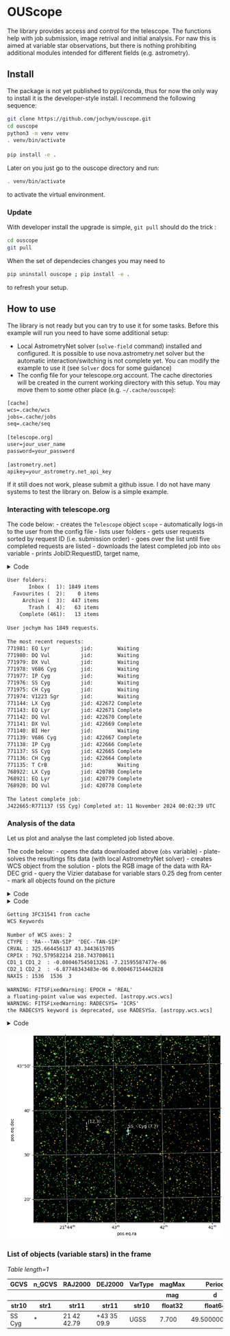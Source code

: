 # OUScope


<!-- WARNING: THIS FILE WAS AUTOGENERATED! DO NOT EDIT! -->

The library provides access and control for the telescope. The functions
help with job submission, image retrival and initial analysis. For naw
this is aimed at variable star observations, but there is nothing
prohibiting additional modules intended for different fields
(e.g. astrometry).

## Install

The package is not yet published to pypi/conda, thus for now the only
way to install it is the developer-style install. I recommend the
following sequence:

``` bash
git clone https://github.com/jochym/ouscope.git
cd ouscope
python3 -m venv venv 
. venv/bin/activate

pip install -e .
```

Later on you just go to the ouscope directory and run:

``` bash
. venv/bin/activate
```

to activate the virtual environment.

### Update

With developer install the upgrade is simple, `git pull` should do the
trick :

``` bash
cd ouscope
git pull
```

When the set of dependecies changes you may need to

``` bash
pip uninstall ouscope ; pip install -e .
```

to refresh your setup.

## How to use

The library is not ready but you can try to use it for some tasks.
Before this example will run you need to have some additional setup:

- Local AstrometryNet solver (`solve-field` command) installed and
  configured. It is possible to use nova.astrometry.net solver but the
  automatic interaction/switching is not complete yet. You can modify
  the example to use it (see `Solver` docs for some guidance)
- The config file for your telescope.org account. The cache directories
  will be created in the current working directory with this setup. You
  may move them to some other place (e.g. `~/.cache/ouscope`):

<!-- -->

    [cache]
    wcs=.cache/wcs
    jobs=.cache/jobs
    seq=.cache/seq

    [telescope.org]
    user=jour_user_name
    password=your_password

    [astrometry.net]
    apikey=your_astrometry.net_api_key

If it still does not work, please submit a github issue. I do not have
many systems to test the library on. Below is a simple example.

### Interacting with telescope.org

The code below: - creates the `Telescope` object `scope` - automatically
logs-in to the user from the config file - lists user folders - gets
user requests sorted by request ID (i.e. submission order) - goes over
the list until five completed requests are listed - downloads the latest
completed job into `obs` variable - prints JobID:RequestID, target name,

<details class="code-fold">
<summary>Code</summary>

``` python
from ouscope.core import Telescope

scope=Telescope(config='~/.config/telescope.ini')

print("User folders:")
for f in scope.get_user_folders():
    cnt = f["count"] 
    if cnt is None:
        cnt = 0
    print(f'{f["name"]:>12} ({f["id"]:>3}): {cnt:>4} items')

reqlst=scope.get_user_requests(sort='rid')

print(f'\nUser {scope.user} has {len(reqlst)} requests.')
print("\nThe most recent requests:")
last_complete = None
complete = []
n = 10
for rq in reqlst:
    jid = scope.get_jid_for_req(rq)
    print(f'{rq["id"]}: {rq["objectname"]:15} jid: {(jid if jid else ""):6}', end=' ')
    print(f'{Telescope.REQUESTSTATUS_TEXTS[int(rq["status"])]}')
    if rq["status"]=='8':
        complete.append(jid)
        if last_complete is None:
            last_complete = jid
        n -= 1
    if n<0 :
        break
print()

jid = complete[6]
# Let us show the newest job
job = scope.get_job(int(jid))
req = scope.get_request(int(job['rid']))
target = req['name'].lstrip().rstrip()

print('The latest complete job:')
print(f'J{jid}:R{job["rid"]} ({target}) Completed at: {" ".join(job["completion"])}')

obs = scope.get_obs(job, verbose=True)

scope.logout()
```

</details>

    User folders:
           Inbox (  1): 1849 items
      Favourites (  2):    0 items
         Archive (  3):  447 items
           Trash (  4):   63 items
        Complete (461):   13 items

    User jochym has 1849 requests.

    The most recent requests:
    771981: EQ Lyr          jid:        Waiting
    771980: DQ Vul          jid:        Waiting
    771979: DX Vul          jid:        Waiting
    771978: V686 Cyg        jid:        Waiting
    771977: IP Cyg          jid:        Waiting
    771976: SS Cyg          jid:        Waiting
    771975: CH Cyg          jid:        Waiting
    771974: V1223 Sgr       jid:        Waiting
    771144: LX Cyg          jid: 422672 Complete
    771143: EQ Lyr          jid: 422671 Complete
    771142: DQ Vul          jid: 422670 Complete
    771141: DX Vul          jid: 422669 Complete
    771140: BI Her          jid:        Waiting
    771139: V686 Cyg        jid: 422667 Complete
    771138: IP Cyg          jid: 422666 Complete
    771137: SS Cyg          jid: 422665 Complete
    771136: CH Cyg          jid: 422664 Complete
    771135: T CrB           jid:        Waiting
    768922: LX Cyg          jid: 420780 Complete
    768921: EQ Lyr          jid: 420779 Complete
    768920: DQ Vul          jid: 420778 Complete

    The latest complete job:
    J422665:R771137 (SS Cyg) Completed at: 11 November 2024 00:02:39 UTC

### Analysis of the data

Let us plot and analyse the last completed job listed above.

The code below: - opens the data downloaded above (`obs` variable) -
plate-solves the resultings fits data (with local AstrometryNet
solver) - creates WCS object from the solution - plots the RGB image of
the data with RA-DEC grid - query the Vizier database for variable stars
0.25 deg from center - mark all objects found on the picture

<details class="code-fold">
<summary>Code</summary>

``` python
from astropy.io import fits
from astropy.wcs import WCS
from astropy.coordinates import SkyCoord
import astropy.units as u
from astroquery.vizier import Vizier
import matplotlib.pyplot as plt
from ouscope.solver import Solver
from ouscope.process import make_color_image
```

</details>
<details class="code-fold">
<summary>Code</summary>

``` python
solver = Solver()

hdu = fits.open(obs)[0]

wcs_head = solver.solve(hdu, tout=30)
wcs = WCS(wcs_head, naxis=2)
wcs.printwcs()
```

</details>

    Getting 3FC31541 from cache
    WCS Keywords

    Number of WCS axes: 2
    CTYPE : 'RA---TAN-SIP' 'DEC--TAN-SIP' 
    CRVAL : 325.664456137 43.3443615705 
    CRPIX : 792.579582214 218.743708611 
    CD1_1 CD1_2  : -0.000467545013261 -7.21595587477e-06 
    CD2_1 CD2_2  : -6.87748343483e-06 0.000467154442828 
    NAXIS : 1536  1536  3

    WARNING: FITSFixedWarning: EPOCH = 'REAL' 
    a floating-point value was expected. [astropy.wcs.wcs]
    WARNING: FITSFixedWarning: RADECSYS= 'ICRS' 
    the RADECSYS keyword is deprecated, use RADESYSa. [astropy.wcs.wcs]

<details class="code-fold">
<summary>Code</summary>

``` python
fig = plt.figure(figsize=(8,8))
ax = plt.subplot(projection=wcs)
plt.grid(color='white', ls='solid', lw=0.5)

# crop the data to remove overscan noise
l, r, t, b = (0, 32, 0, 32)
plt.imshow(make_color_image(hdu.data[:, l:-r, t:-b],
                            order=hdu.header["FILTER"].split(",")))

center = wcs.pixel_to_world(wcs_head['NAXIS1']/2,wcs_head['NAXIS2']/2)
objects = Vizier.query_region(catalog='B/gcvs', 
                             coordinates=center, 
                             radius='0.25deg')
for g in objects:
    for n, o in enumerate(g):
        name = o['VarName']
        radec = SkyCoord(o['RAJ2000'] + o['DEJ2000'], 
                         frame='icrs', unit=(u.hourangle, u.deg))
        ax.scatter([radec.ra.deg, radec.ra.deg], 
                   [radec.dec.deg-0.01, radec.dec.deg+0.01], 
                   marker='|', s=30,
                   color='white',
                   transform=ax.get_transform('world'))
        ax.text(radec.ra.deg, radec.dec.deg+0.014, 
                f'{name} ({o["magMax"]:.1f})', 
                transform=ax.get_transform('world'), color='white')
```

</details>

![](index_files/figure-commonmark/cell-5-output-1.png)

### List of objects (variable stars) in the frame

<div><i>Table length=1</i>
<table id="table140487330604784" class="table-striped table-bordered table-condensed">
<thead><tr><th>GCVS</th><th>n_GCVS</th><th>RAJ2000</th><th>DEJ2000</th><th>VarType</th><th>magMax</th><th>Period</th><th>SpType</th><th>Exists</th><th>VarName</th><th>Simbad</th></tr></thead>
<thead><tr><th></th><th></th><th></th><th></th><th></th><th>mag</th><th>d</th><th></th><th></th><th></th><th></th></tr></thead>
<thead><tr><th>str10</th><th>str1</th><th>str11</th><th>str11</th><th>str10</th><th>float32</th><th>float64</th><th>str17</th><th>str12</th><th>str11</th><th>str6</th></tr></thead>
<tr><td>SS Cyg</td><td>*</td><td>21 42 42.79</td><td>+43 35 09.9</td><td>UGSS</td><td>7.700</td><td>49.5000000000</td><td>K5V+pec(UG)</td><td></td><td>SS    Cyg</td><td>Simbad</td></tr>
</table></div>
